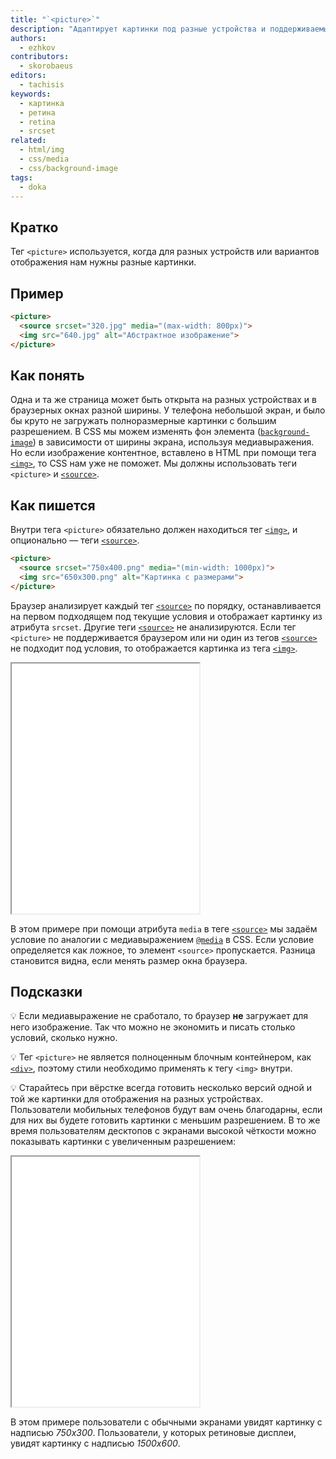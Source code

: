 ```yaml
---
title: "`<picture>`"
description: "Адаптирует картинки под разные устройства и поддерживаемые форматы."
authors:
  - ezhkov
contributors:
  - skorobaeus
editors:
  - tachisis
keywords:
  - картинка
  - ретина
  - retina
  - srcset
related:
  - html/img
  - css/media
  - css/background-image
tags:
  - doka
---
```


## Кратко

Тег `<picture>` используется, когда для разных устройств или вариантов отображения нам нужны разные картинки.

## Пример

```html
<picture>
  <source srcset="320.jpg" media="(max-width: 800px)">
  <img src="640.jpg" alt="Абстрактное изображение">
</picture>
```

## Как понять

Одна и та же страница может быть открыта на разных устройствах и в браузерных окнах разной ширины. У телефона небольшой экран, и было бы круто не загружать полноразмерные картинки с большим разрешением. В CSS мы можем изменять фон элемента ([`background-image`](/css/background-image/)) в зависимости от ширины экрана, используя медиавыражения. Но если изображение контентное, вставлено в HTML при помощи тега [`<img>`](/html/img/), то CSS нам уже не поможет. Мы должны использовать теги `<picture>` и [`<source>`](/html/source/).

## Как пишется

Внутри тега `<picture>` обязательно должен находиться тег [`<img>`](/html/img/), и опционально — теги [`<source>`](/html/source/).

```html
<picture>
  <source srcset="750x400.png" media="(min-width: 1000px)">
  <img src="650x300.png" alt="Картинка с размерами">
</picture>
```

Браузер анализирует каждый тег [`<source>`](/html/source/) по порядку, останавливается на первом подходящем под текущие условия и отображает картинку из атрибута `srcset`. Другие теги [`<source>`](/html/source/) не анализируются. Если тег `<picture>` не поддерживается браузером или ни один из тегов [`<source>`](/html/source/) не подходит под условия, то отображается картинка из тега [`<img>`](/html/img/).

<iframe title="Подгрузка разных картинок" src="demos/default/" height="400"></iframe>

В этом примере при помощи атрибута `media` в теге [`<source>`](/html/source/) мы задаём условие по аналогии с медиавыражением [`@media`](/css/media/) в CSS. Если условие определяется как ложное, то элемент `<source>` пропускается. Разница становится видна, если менять размер окна браузера.

## Подсказки

💡 Если медиавыражение не сработало, то браузер **не** загружает для него изображение. Так что можно не экономить и писать столько условий, сколько нужно.

💡 Тег `<picture>` не является полноценным блочным контейнером, как [`<div>`](/html/div/), поэтому стили необходимо применять к тегу `<img>` внутри.

💡 Старайтесь при вёрстке всегда готовить несколько версий одной и той же картинки для отображения на разных устройствах. Пользователи мобильных телефонов будут вам очень благодарны, если для них вы будете готовить картинки с меньшим разрешением. В то же время пользователям десктопов с экранами высокой чёткости можно показывать картинки с увеличенным разрешением:

<iframe title="Отдельная картинка для ретины" src="demos/retina-picture/" height="400"></iframe>

В этом примере пользователи с обычными экранами увидят картинку с надписью _750x300_. Пользователи, у которых ретиновые дисплеи, увидят картинку с надписью _1500x600_.
